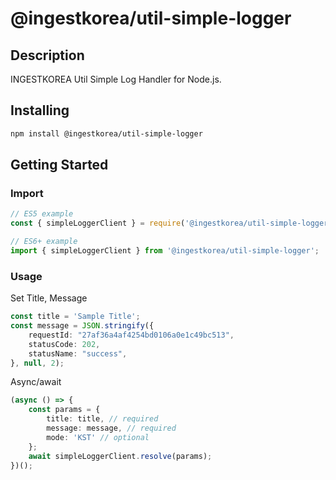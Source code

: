 # @ingestkorea/util-simple-logger

## Description
INGESTKOREA Util Simple Log Handler for Node.js.

## Installing
```sh
npm install @ingestkorea/util-simple-logger
```

## Getting Started
### Import
```typescript
// ES5 example
const { simpleLoggerClient } = require('@ingestkorea/util-simple-logger');
```

```typescript
// ES6+ example
import { simpleLoggerClient } from '@ingestkorea/util-simple-logger';
```
### Usage

Set Title, Message

```typescript
const title = 'Sample Title';
const message = JSON.stringify({
    requestId: "27af36a4af4254bd0106a0e1c49bc513",
    statusCode: 202,
    statusName: "success",
}, null, 2);
```

Async/await
```typescript
(async () => {
    const params = {
        title: title, // required
        message: message, // required
        mode: 'KST' // optional
    };
    await simpleLoggerClient.resolve(params);
})();
```